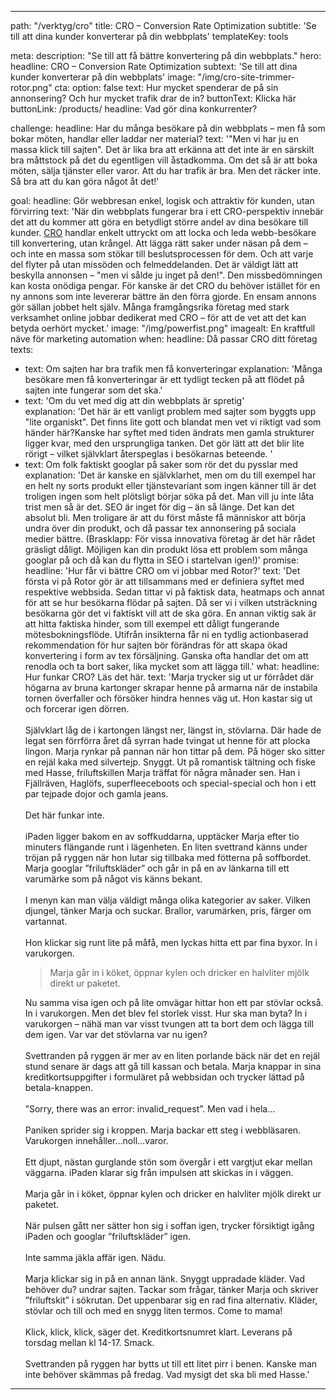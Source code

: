 ---

path: "/verktyg/cro"
title: CRO – Conversion Rate Optimization
subtitle: 'Se till att dina kunder konverterar på din webbplats'
templateKey: tools

meta: 
  description: "Se till att få bättre konvertering på din webbplats."
hero:
  headline: CRO – Conversion Rate Optimization
  subtext: 'Se till att dina kunder konverterar på din webbplats'
  image: "/img/cro-site-trimmer-rotor.png"
  cta:
    option: false
    text: Hur mycket spenderar de på sin annonsering? Och hur mycket trafik drar de in?
    buttonText: Klicka här
    buttonLink: /products/
    headline: Vad gör dina konkurrenter?

challenge:
  headline: Har du många besökare på din webbplats – men få som bokar möten, handlar eller laddar ner material?
  text: '"Men vi har ju en massa klick till sajten". Det är lika bra att erkänna att det inte är en särskilt bra måttstock på det du egentligen vill åstadkomma. Om det så är att boka möten, sälja tjänster eller varor. Att du har trafik är bra. Men det räcker inte. Så bra att du kan göra något åt det!'

goal:
  headline: Gör webbresan enkel, logisk och attraktiv för kunden, utan förvirring
  text: 'När din webbplats fungerar bra i ett CRO-perspektiv innebär det att du kommer att göra en betydligt större andel av dina besökare till kunder. [CRO](/verktyg/seo) handlar enkelt uttryckt om att locka och leda webb-besökare till konvertering, utan krångel. Att lägga rätt saker under näsan på dem – och inte en massa som stökar till beslutsprocessen för dem. Och att varje del flyter på utan missöden och felmeddelanden. Det är väldigt lätt att beskylla annonsen – "men vi sålde ju inget på den!". Den missbedömningen kan kosta onödiga pengar. För kanske är det CRO du behöver istället för en ny annons som inte levererar bättre än den förra gjorde. En ensam annons gör sällan jobbet helt själv. Många framgångsrika företag med stark verksamhet online jobbar dedikerat med CRO – för att de vet att det kan betyda oerhört mycket.' 
  image: "/img/powerfist.png"
  imagealt: En kraftfull näve för marketing automation
when:
  headline: Då passar CRO ditt företag
  texts:
  - text: Om sajten har bra trafik men få konverteringar
    explanation: 'Många besökare men få konverteringar är ett tydligt tecken på att flödet på sajten inte fungerar som det ska.'
  - text: 'Om du vet med dig att din webbplats är spretig'  
    explanation: 'Det här är ett vanligt problem med sajter som byggts upp "lite organiskt". Det finns lite gott och blandat men vet vi riktigt vad som händer här?Kanske har syftet med tiden ändrats men gamla strukturer ligger kvar, med den ursprungliga tanken. Det gör lätt att det blir lite rörigt – vilket självklart återspeglas i besökarnas beteende. '
  - text: Om folk faktiskt googlar på saker som rör det du pysslar med
    explanation: 'Det är kanske en självklarhet, men om du till exempel har en helt ny sorts produkt eller tjänstevariant som ingen känner till är det troligen ingen som helt plötsligt börjar söka på det. Man vill ju inte låta trist men så är det. SEO är inget för dig – än så länge.  Det kan det absolut bli. Men troligare är att du först måste få människor att börja undra över din produkt, och då passar tex annonsering på sociala medier bättre. (Brasklapp: För vissa innovativa företag är det här rådet gräsligt dåligt. Möjligen kan din produkt lösa ett problem som många googlar på och då kan du flytta in SEO i startelvan igen!)'
promise:
  headline: 'Hur får vi bättre CRO om vi jobbar med Rotor?'
  text: 'Det första vi på Rotor gör är att tillsammans med er definiera syftet med respektive webbsida. Sedan tittar vi på faktisk data, heatmaps och annat för att se hur besökarna flödar på sajten. Då ser vi i vilken utsträckning besökarna gör det vi faktiskt vill att de ska göra. En annan viktig sak är att hitta faktiska hinder, som till exempel ett dåligt fungerande mötesbokningsflöde. Utifrån insikterna får ni en tydlig actionbaserad rekommendation för hur sajten bör förändras för att skapa ökad konvertering i form av tex försäljning. Ganska ofta handlar det om att renodla och ta bort saker, lika mycket som att lägga till.'
what:
  headline: Hur funkar CRO? Läs det här.
  text: 'Marja trycker sig ut ur förrådet där högarna av bruna kartonger skrapar henne på armarna när de instabila tornen överfaller och försöker hindra hennes väg ut.  Hon kastar sig ut och forcerar igen dörren.<br><br>  Självklart låg de i kartongen längst ner, längst in, stövlarna. Där hade de legat sen förrförra året då syrran hade tvingat ut henne för att plocka lingon. Marja rynkar på pannan när hon tittar på dem. På höger sko sitter en rejäl kaka med silvertejp. Snyggt. Ut på romantisk tältning och fiske med Hasse, friluftskillen Marja träffat för några månader sen. Han i Fjällräven, Haglöfs, superfleeceboots och special-special och hon i ett par tejpade dojor och gamla jeans.<br><br> Det här funkar inte.<br><br> iPaden ligger bakom en av soffkuddarna, upptäcker Marja efter tio minuters flängande runt i lägenheten. En liten svettrand känns under tröjan på ryggen när hon lutar sig tillbaka med fötterna på soffbordet. Marja googlar ”friluftskläder” och går in på en av länkarna till ett varumärke som på något vis känns bekant.<br><br> I menyn kan man välja väldigt många olika kategorier av saker. Vilken djungel, tänker Marja och suckar. Brallor, varumärken, pris, färger om vartannat.<br><br>  Hon klickar sig runt lite på måfå, men lyckas hitta ett par fina byxor. In i varukorgen. <blockquote>Marja går in i köket, öppnar kylen och dricker en halvliter mjölk direkt ur paketet.</blockquote>Nu samma visa igen och på lite omvägar hittar hon ett par stövlar också. In i varukorgen. Men det blev fel storlek visst. Hur ska man byta? In i varukorgen – nähä man var visst tvungen att ta bort dem och lägga till dem igen. Var var det stövlarna var nu igen?<br><br> Svettranden på ryggen är mer av en liten porlande bäck när det en rejäl stund senare är dags att gå till kassan och betala. Marja knappar in sina kreditkortsuppgifter i formuläret på webbsidan och trycker lättad på betala-knappen. <br><br> ”Sorry, there was an error: invalid_request”. Men vad i hela…<br><br> Paniken sprider sig i kroppen. Marja backar ett steg i webbläsaren. Varukorgen innehåller…noll…varor.<br><br>Ett djupt, nästan gurglande stön som övergår i ett vargtjut ekar mellan väggarna. iPaden klarar sig från impulsen att skickas in i väggen.<br><br>Marja går in i köket, öppnar kylen och dricker en halvliter mjölk direkt ur paketet.<br><br>När pulsen gått ner sätter hon sig i soffan igen, trycker försiktigt igång iPaden och googlar ”friluftskläder” igen.<br><br> Inte samma jäkla affär igen. Nädu.<br><br> Marja klickar sig in på en annan länk. Snyggt uppradade kläder. Vad behöver du? undrar sajten. Tackar som frågar, tänker Marja och skriver ”friluftskit” i sökrutan. Det uppenbarar sig en rad fina alternativ. Kläder, stövlar och till och med en snygg liten termos. Come to mama!<br><br>Klick, klick, klick, säger det. Kreditkortsnumret klart. Leverans på torsdag mellan kl 14-17. Smack.<br><br> Svettranden på ryggen har bytts ut till ett litet pirr i benen. Kanske man inte behöver skämmas på fredag. Vad mysigt det ska bli med Hasse.'

---